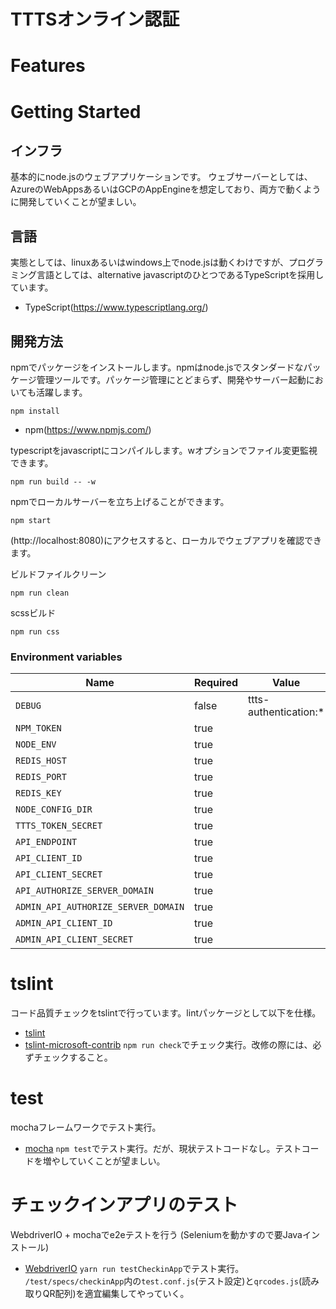 # TTTSオンライン認証

# Features

# Getting Started

## インフラ
基本的にnode.jsのウェブアプリケーションです。
ウェブサーバーとしては、AzureのWebAppsあるいはGCPのAppEngineを想定しており、両方で動くように開発していくことが望ましい。

## 言語
実態としては、linuxあるいはwindows上でnode.jsは動くわけですが、プログラミング言語としては、alternative javascriptのひとつであるTypeScriptを採用しています。

* TypeScript(https://www.typescriptlang.org/)

## 開発方法
npmでパッケージをインストールします。npmはnode.jsでスタンダードなパッケージ管理ツールです。パッケージ管理にとどまらず、開発やサーバー起動においても活躍します。

```shell
npm install
```
* npm(https://www.npmjs.com/)

typescriptをjavascriptにコンパイルします。wオプションでファイル変更監視できます。

```shell
npm run build -- -w
```

npmでローカルサーバーを立ち上げることができます。

```shell
npm start
```
(http://localhost:8080)にアクセスすると、ローカルでウェブアプリを確認できます。

ビルドファイルクリーン

```shell
npm run clean
```

scssビルド

```shell
npm run css
```

### Environment variables

| Name                                | Required | Value                 | Purpose |
| ----------------------------------- | -------- | --------------------- | ------- |
| `DEBUG`                             | false    | ttts-authentication:* | Debug   |
| `NPM_TOKEN`                         | true     |                       |         |
| `NODE_ENV`                          | true     |                       |         |
| `REDIS_HOST`                        | true     |                       |         |
| `REDIS_PORT`                        | true     |                       |         |
| `REDIS_KEY`                         | true     |                       |         |
| `NODE_CONFIG_DIR`                   | true     |                       |         |
| `TTTS_TOKEN_SECRET`                 | true     |                       |         |
| `API_ENDPOINT`                      | true     |                       |         |
| `API_CLIENT_ID`                     | true     |                       |         |
| `API_CLIENT_SECRET`                 | true     |                       |         |
| `API_AUTHORIZE_SERVER_DOMAIN`       | true     |                       |         |
| `ADMIN_API_AUTHORIZE_SERVER_DOMAIN` | true     |                       |         |
| `ADMIN_API_CLIENT_ID`               | true     |                       |         |
| `ADMIN_API_CLIENT_SECRET`           | true     |                       |         |


# tslint

コード品質チェックをtslintで行っています。lintパッケージとして以下を仕様。
* [tslint](https://github.com/palantir/tslint)
* [tslint-microsoft-contrib](https://github.com/Microsoft/tslint-microsoft-contrib)
`npm run check`でチェック実行。改修の際には、必ずチェックすること。

# test
mochaフレームワークでテスト実行。
* [mocha](https://www.npmjs.com/package/mocha)
`npm test`でテスト実行。だが、現状テストコードなし。テストコードを増やしていくことが望ましい。

# チェックインアプリのテスト
WebdriverIO + mochaでe2eテストを行う (Seleniumを動かすので要Javaインストール)
* [WebdriverIO](http://webdriver.io)
`yarn run testCheckinApp`でテスト実行。
`/test/specs/checkinApp`内の`test.conf.js`(テスト設定)と`qrcodes.js`(読み取りQR配列)を適宜編集してやっていく。
